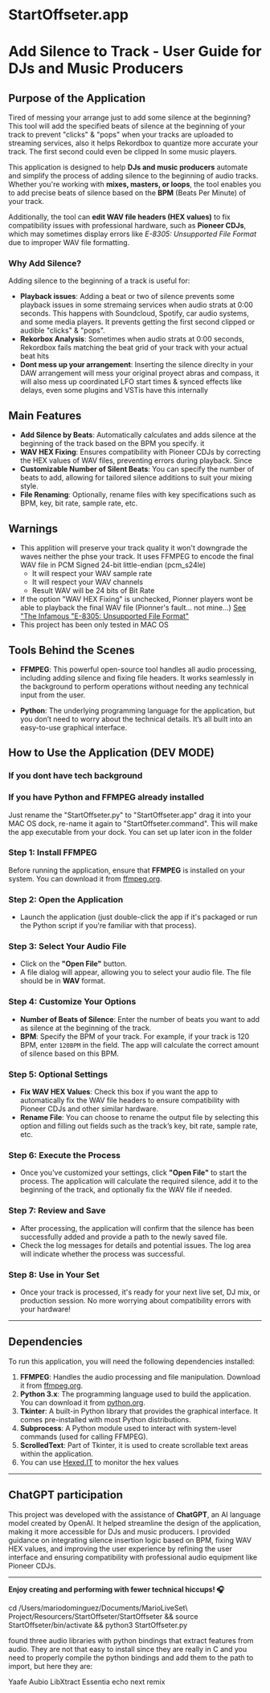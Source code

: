 
# StartOffseter.app
# Add Silence to Track - User Guide for DJs and Music Producers

## Purpose of the Application

Tired of messing your arrange just to add some silence at the beginning? This tool will add the specified beats of silence at the beginning of your track to prevent "clicks" & "pops" when your tracks are uploaded to streaming services, also it helps Rekordbox to quantize more accurate your track. The first second could even be clipped In some music players.

This application is designed to help **DJs and music producers** automate and simplify the process of adding silence to the beginning of audio tracks. Whether you're working with **mixes, masters, or loops**, the tool enables you to add precise beats of silence based on the **BPM** (Beats Per Minute) of your track.

Additionally, the tool can **edit WAV file headers (HEX values)** to fix compatibility issues with professional hardware, such as **Pioneer CDJs**, which may sometimes display errors like *E-8305: Unsupported File Format* due to improper WAV file formatting.

### Why Add Silence? 

Adding silence to the beginning of a track is useful for:
- **Playback issues**: Adding a beat or two of silence prevents some playback issues in some stremaing services when audio strats at 0:00 seconds. This happens with Soundcloud, Spotify, car audio systems, and some media players. It prevents getting the first second clipped or audible "clicks" & "pops".
- **Rekorbox Analysis**: Sometimes when audio strats at 0:00 seconds, Rekordbox fails matching the beat grid of your track with your actual beat hits
- **Dont mess up your arrangement**: Inserting the silence direclty in your DAW arrangement will mess your original proyect abras and compass, it will also mess up coordinated LFO start times & synced effects like delays, even some plugins and VSTis have this internally

## Main Features

- **Add Silence by Beats**: Automatically calculates and adds silence at the beginning of the track based on the BPM you specify. it 
- **WAV HEX Fixing**: Ensures compatibility with Pioneer CDJs by correcting the HEX values of WAV files, preventing errors during playback. Since 
- **Customizable Number of Silent Beats**: You can specify the number of beats to add, allowing for tailored silence additions to suit your mixing style.
- **File Renaming**: Optionally, rename files with key specifications such as BPM, key, bit rate, sample rate, etc.
  
## Warnings

- This applition will preserve your track quality it won't downgrade the waves neither the phse your track. It uses FFMPEG to encode the final WAV file in PCM Signed 24-bit little-endian (pcm_s24le)
  - It will respect your WAV sample rate
  - It will respect your WAV channels
  - Result WAV will be 24 bits of Bit Rate
- If the option "WAV HEX Fixing" is unchecked, Pionner players wont be able to playback the final WAV file (Pionner's fault... not mine...) [See "The Infamous "E-8305: Unsupported File Format"](https://www.reddit.com/r/Rekordbox/comments/jfs7dd/the_infamous_e8305_unsupported_file_format_almost/)
- This project has been only tested in MAC OS

## Tools Behind the Scenes

- **FFMPEG**: This powerful open-source tool handles all audio processing, including adding silence and fixing file headers. It works seamlessly in the background to perform operations without needing any technical input from the user.
  
- **Python**: The underlying programming language for the application, but you don’t need to worry about the technical details. It’s all built into an easy-to-use graphical interface.

## How to Use the Application (DEV MODE)

### If you dont have tech background



### If you have Python and FFMPEG already installed
Just rename the "StartOffseter.py" to "StartOffseter.app" drag it into your MAC OS dock, re-name it again to "StartOffseter.command". This will make the app executable from your dock. You can set up later icon in the folder

### Step 1: Install FFMPEG

Before running the application, ensure that **FFMPEG** is installed on your system. You can download it from [ffmpeg.org](https://ffmpeg.org/download.html).

### Step 2: Open the Application

- Launch the application (just double-click the app if it's packaged or run the Python script if you're familiar with that process).
  
### Step 3: Select Your Audio File

- Click on the **"Open File"** button.
- A file dialog will appear, allowing you to select your audio file. The file should be in **WAV** format.

### Step 4: Customize Your Options

- **Number of Beats of Silence**: Enter the number of beats you want to add as silence at the beginning of the track.
- **BPM**: Specify the BPM of your track. For example, if your track is 120 BPM, enter `120BPM` in the field. The app will calculate the correct amount of silence based on this BPM.
  
### Step 5: Optional Settings

- **Fix WAV HEX Values**: Check this box if you want the app to automatically fix the WAV file headers to ensure compatibility with Pioneer CDJs and other similar hardware.
- **Rename File**: You can choose to rename the output file by selecting this option and filling out fields such as the track’s key, bit rate, sample rate, etc.

### Step 6: Execute the Process

- Once you've customized your settings, click **"Open File"** to start the process. The application will calculate the required silence, add it to the beginning of the track, and optionally fix the WAV file if needed.
  
### Step 7: Review and Save

- After processing, the application will confirm that the silence has been successfully added and provide a path to the newly saved file.
- Check the log messages for details and potential issues. The log area will indicate whether the process was successful.

### Step 8: Use in Your Set

- Once your track is processed, it's ready for your next live set, DJ mix, or production session. No more worrying about compatibility errors with your hardware!

---

## Dependencies

To run this application, you will need the following dependencies installed:

1. **FFMPEG**: Handles the audio processing and file manipulation. Download it from [ffmpeg.org](https://ffmpeg.org/download.html).
2. **Python 3.x**: The programming language used to build the application. You can download it from [python.org](https://www.python.org/downloads/).
3. **Tkinter**: A built-in Python library that provides the graphical interface. It comes pre-installed with most Python distributions.
4. **Subprocess**: A Python module used to interact with system-level commands (used for calling FFMPEG).
5. **ScrolledText**: Part of Tkinter, it is used to create scrollable text areas within the application.
6. You can use [Hexed.IT](https://hexed.it/) to monitor the hex values
  
---

## ChatGPT participation

This project was developed with the assistance of **ChatGPT**, an AI language model created by OpenAI. It helped streamline the design of the application, making it more accessible for DJs and music producers. I provided guidance on integrating silence insertion logic based on BPM, fixing WAV HEX values, and improving the user experience by refining the user interface and ensuring compatibility with professional audio equipment like Pioneer CDJs.

---

**Enjoy creating and performing with fewer technical hiccups! 🎧**

cd /Users/mariodominguez/Documents/MarioLiveSet\ Project/Resourcers/StartOffseter/StartOffseter && source StartOffseter/bin/activate && python3 StartOffseter.py


found three audio libraries with python bindings that extract features from audio. They are not that easy to install since they are really in C and you need to properly compile the python bindings and add them to the path to import, but here they are:

Yaafe
Aubio
LibXtract
Essentia
echo next remix